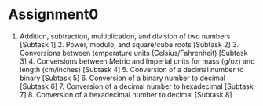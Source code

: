 # Assignment0
1. Addition, subtraction, multiplication, and division of two numbers [Subtask 1] 2. Power, modulo, and square/cube roots [Subtask 2] 3. Conversions between temperature units (Celsius/Fahrenheit) [Subtask 3] 4. Conversions between Metric and Imperial units for mass (g/oz) and length (cm/inches) [Subtask 4] 5. Conversion of a decimal number to binary [Subtask 5] 6. Conversion of a binary number to decimal [Subtask 6] 7. Conversion of a decimal number to hexadecimal [Subtask 7] 8. Conversion of a hexadecimal number to decimal [Subtask 8]
